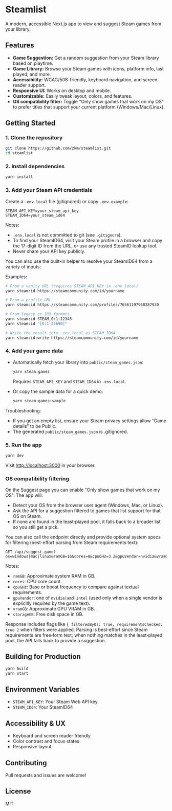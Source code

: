 
# Steamlist

A modern, accessible Next.js app to view and suggest Steam games from your library.

## Features
- **Game Suggestion:** Get a random suggestion from your Steam library based on playtime.
- **Game Library:** Browse your Steam games with icons, platform info, last played, and more.
- **Accessibility:** WCAG/508-friendly, keyboard navigation, and screen reader support.
- **Responsive UI:** Works on desktop and mobile.
- **Customizable:** Easily tweak layout, colors, and features.
 - **OS compatibility filter:** Toggle "Only show games that work on my OS" to prefer titles that support your current platform (Windows/Mac/Linux).

## Getting Started

### 1. Clone the repository
```sh
git clone https://github.com/zkm/steamlist.git
cd steamlist
```

### 2. Install dependencies
```sh
yarn install
```

### 3. Add your Steam API credentials
Create a `.env.local` file (gitignored) or copy `.env.example`:
```
STEAM_API_KEY=your_steam_api_key
STEAM_ID64=your_steam_id64
```
Notes:
- `.env.local` is not committed to git (see `.gitignore`).
- To find your SteamID64, visit your Steam profile in a browser and copy the 17-digit ID from the URL, or use any trusted SteamID lookup tool.
- Never share your API key publicly.

You can also use the built-in helper to resolve your SteamID64 from a variety of inputs:

Examples:

```sh
# From a vanity URL (requires STEAM_API_KEY in .env.local)
yarn steam:id https://steamcommunity.com/id/yourname

# From a profile URL
yarn steam:id https://steamcommunity.com/profiles/76561197960287930

# From legacy or ID3 formats
yarn steam:id STEAM_0:1:12345
yarn steam:id "[U:1:24690]"

# Write the result into .env.local as STEAM_ID64
yarn steam:id:write https://steamcommunity.com/id/yourname
```

### 4. Add your game data
- Automatically fetch your library into `public/steam_games.json`:
	```sh
	yarn steam:games
	```
	Requires `STEAM_API_KEY` and `STEAM_ID64` in `.env.local`.

- Or copy the sample data for a quick demo:
	```sh
	yarn steam:games:sample
	```

Troubleshooting:
- If you get an empty list, ensure your Steam privacy settings allow “Game details” to be Public.
- The generated `public/steam_games.json` is .gitignored.

### 5. Run the app
```sh
yarn dev
```
Visit [http://localhost:3000](http://localhost:3000) in your browser.

### OS compatibility filtering
On the Suggest page you can enable "Only show games that work on my OS". The app will:

- Detect your OS from the browser user agent (Windows, Mac, or Linux).
- Ask the API for a suggestion filtered to games that list support for that OS on Steam.
- If none are found in the least‑played pool, it falls back to a broader list so you still get a pick.

You can also call the endpoint directly and provide optional system specs for filtering (best-effort parsing from Steam requirements text):

```
GET /api/suggest-game?os=windows|mac|linux&ramGB=16&cores=8&cpuGHz=3.2&gpuVendor=nvidia&vramGB=6&storageGB=50
```
Notes:
- `ramGB`: Approximate system RAM in GB.
- `cores`: CPU core count.
- `cpuGHz`: Base or boost frequency to compare against textual requirements.
- `gpuVendor`: one of `nvidia|amd|intel` (used only when a single vendor is explicitly required by the game text).
- `vramGB`: Approximate GPU VRAM in GB.
- `storageGB`: Free disk space in GB.

Response includes flags like `{ filteredByOs: true, requirementsChecked: true }` when filters were applied. Parsing is best‑effort since Steam requirements are free‑form text; when nothing matches in the least‑played pool, the API falls back to provide a suggestion.

## Building for Production
```sh
yarn build
yarn start
```

## Environment Variables
- `STEAM_API_KEY`: Your Steam Web API key
- `STEAM_ID64`: Your SteamID64

## Accessibility & UX
- Keyboard and screen reader friendly
- Color contrast and focus states
- Responsive layout

## Contributing
Pull requests and issues are welcome!

## License
MIT

